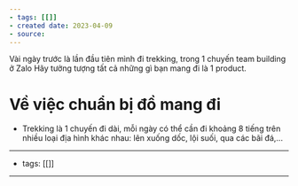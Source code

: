 ```yaml
---
- tags: [[]]
- created date: 2023-04-09
- source: 
---
```


Vài ngày trước là lần đầu tiên mình đi trekking, trong 1 chuyến team building ở Zalo
Hãy tưởng tượng tất cả những gì bạn mang đi là 1 product.
# Về việc chuẩn bị đồ mang đi
- Trekking là 1 chuyến đi dài, mỗi ngày có thể cần đi khoảng 8 tiếng trên nhiều loại địa hình khác nhau: lên xuống dốc, lội suối, qua các bãi đá,... 



---
- tags: [[]]
---